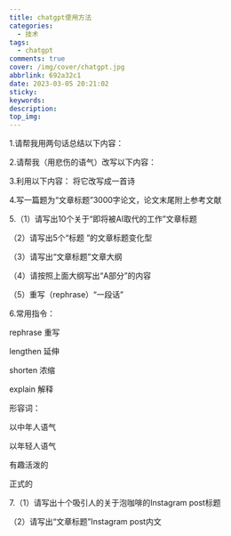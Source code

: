 ```yaml
---
title: chatgpt使用方法
categories:
  - 技术
tags:
  - chatgpt
comments: true
cover: /img/cover/chatgpt.jpg
abbrlink: 692a32c1
date: 2023-03-05 20:21:02
sticky:
keywords:
description:
top_img:
---
```


1.请帮我用两句话总结以下内容：  

2.请帮我（用悲伤的语气）改写以下内容：

3.利用以下内容： 将它改写成一首诗

4.写一篇题为“文章标题”3000字论文，论文末尾附上参考文献

5.（1）请写出10个关于“即将被AI取代的工作”文章标题

（2）请写出5个“标题 ”的文章标题变化型

（3）请写出“文章标题”文章大纲

（4）请按照上面大纲写出“A部分”的内容

（5）重写（rephrase）“一段话”

6.常用指令：

rephrase 重写

lengthen 延伸

shorten 浓缩

explain 解释

形容词：

以中年人语气

以年轻人语气

有趣活泼的

正式的

7.（1）请写出十个吸引人的关于泡咖啡的Instagram post标题

（2）请写出“文章标题”Instagram post内文
